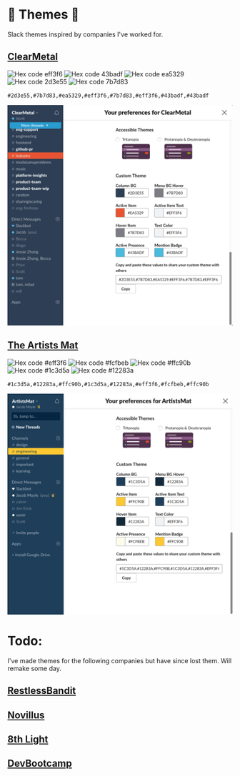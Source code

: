 # :nail_care: Themes :new_moon_with_face:

Slack themes inspired by companies I've worked for.

## [ClearMetal](https://www.clearmetal.com/)

![Hex code eff3f6](https://placehold.it/15/eff3f6/000000?text=+) ![Hex code 43badf](https://placehold.it/15/43badf/000000?text=+) ![Hex code ea5329](https://placehold.it/15/ea5329/000000?text=+) ![Hex code 2d3e55](https://placehold.it/15/2d3e55/000000?text=+) ![Hex code 7b7d83](https://placehold.it/15/7b7d83/000000?text=+)

```
#2d3e55,#7b7d83,#ea5329,#eff3f6,#7b7d83,#eff3f6,#43badf,#43badf
```

![ClearMetal color theme applied to Slack](./assets/clearmetal.png)

## [The Artists Mat](https://www.instagram.com/artistsmat/?hl=en)

![Hex code #eff3f6](https://placehold.it/15/eff3f6/000000?text=+) ![Hex code #fcfbeb](https://placehold.it/15/fcfbeb/000000?text=+) ![Hex code #ffc90b](https://placehold.it/15/ffc90b/000000?text=+) ![Hex code #1c3d5a](https://placehold.it/15/1c3d5a/000000?text=+) ![Hex code #12283a](https://placehold.it/15/12283a/000000?text=+)

```
#1c3d5a,#12283a,#ffc90b,#1c3d5a,#12283a,#eff3f6,#fcfbeb,#ffc90b
```


![The Artist Mat color theme applied to Slack](./assets/theartistsmat.png)

# Todo:

I've made themes for the following companies but have since lost them. Will remake some day.

## [RestlessBandit]()

## [Novillus]()

## [8th Light]()

## [DevBootcamp]()
